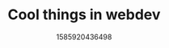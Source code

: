 ---
title: Cool things in webdev
date: 1585920436498
description: AI assistants and bots can learn, collect data, or solve difficult issues. This domain is considered one of the most influential technologies that shape the future of web development. Thus, the community demand for AI-enabled communication will become more widespread in 2021.Nowadays, we can see dozens of AI chatbots, virtual assistants (Alexa, Siri, Cortana), and voice bots as the latest web industry trends. These technologies allow businesses to engage and upgrade human interaction. When building a marketplace platform, chatbots will help you enhance the digital customer experience.
---